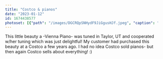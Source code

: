 ```yaml
---
title: "Costco & pianos"
date: "2023-01-12"
id: 1674438577
photoset: [{"path": "/images/DGCRQpSNHydF9JiGgusHJf.jpeg", "caption": "Late afternoon tuning Taylor, UT", "thumbnail": "True"}]
---
```

This little beauty a -Vienna Piano- was tuned in Taylor, UT and cooperated w/her tuning which was just delightful! My customer had purchased this beauty at a Costco a few years ago. I had no idea Costco sold pianos- but then again Costco sells about everything! :)